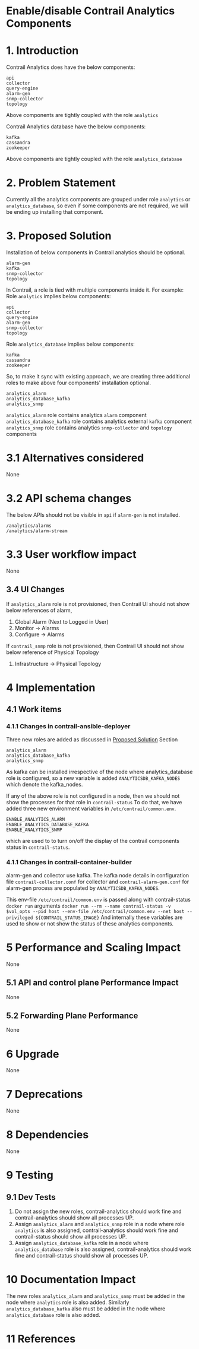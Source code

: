 Enable/disable Contrail Analytics Components
===
# 1.      Introduction
Contrail Analytics does have the below components:
```
api
collector
query-engine
alarm-gen
snmp-collector
topology
```
Above components are tightly coupled with the role ```analytics```

Contrail Analytics database have the below components:
```
kafka
cassandra
zookeeper
```
Above components are tightly coupled with the role ```analytics_database```


# 2.      Problem Statement
Currently all the analytics components are grouped under role ```analytics``` or ```analytics_database```, so even if some components are not required, we will be ending up installing that component.

# 3.      Proposed Solution

Installation of below components in Contrail analytics should be optional.
```
alarm-gen
kafka
snmp-collector
topology
```

In Contrail, a role is tied with multiple components inside it.
For example:
Role ```analytics``` implies below components:
```
api
collector
query-engine
alarm-gen
snmp-collector
topology
```

Role ```analytics_database``` implies below components:
```
kafka
cassandra
zookeeper
```

So, to make it sync with existing approach, we are creating three additional roles to make above four components' installation optional.
```
analytics_alarm
analytics_database_kafka
analytics_snmp
```

```analytics_alarm``` role contains analytics ```alarm``` component
```analytics_database_kafka``` role contains analytics external ```kafka``` component
```analytics_snmp``` role contains analytics ```snmp-collector``` and ```topology``` components

# 3.1    Alternatives considered
None

# 3.2    API schema changes
The below APIs should not be visible in ```api``` if ```alarm-gen``` is not installed.
```
/analytics/alarms
/analytics/alarm-stream
````

# 3.3      User workflow impact
None

## 3.4      UI Changes
If ```analytics_alarm``` role is not provisioned, then Contrail UI should not show below references of alarm,
1. Global Alarm (Next to Logged in User)
2. Monitor -> Alarms
3. Configure -> Alarms

If ```contrail_snmp``` role is not provisioned, then Contrail UI should not show below reference of Physical Topology
1. Infrastructure -> Physical Topology

# 4 Implementation

## 4.1      Work items
### 4.1.1 Changes in contrail-ansible-deployer
Three new roles are added as discussed in [Proposed Solution](https://github.com/Juniper/contrail-analytics/blob/master/specs/enable_disable_components.md#3------proposed-solution) Section
```
analytics_alarm
analytics_database_kafka
analytics_snmp
```
As kafka can be installed irrespective of the node where analytics_database role is configured, so a new variable is added ```ANALYTICSDB_KAFKA_NODES``` which denote the kafka_nodes.

If any of the above role is not configured in a node, then we should not show the processes for that role in ```contrail-status```
To do that, we have added three new environment variables in ```/etc/contrail/common.env```.
```
ENABLE_ANALYTICS_ALARM
ENABLE_ANALYTICS_DATABASE_KAFKA
ENABLE_ANALYTICS_SNMP
```
which are used to to turn on/off the display of the contrail components status in ```contrail-status```.

### 4.1.1 Changes in contrail-container-builder
alarm-gen and collector use kafka. The kafka node details in configuration file ```contrail-collector.conf``` for collector and ```contrail-alarm-gen.conf``` for alarm-gen process are populated by ```ANALYTICSDB_KAFKA_NODES```.

This env-file ```/etc/contrail/common.env``` is passed along with contrail-status ```docker run``` arguments
```docker run --rm --name contrail-status -v $vol_opts --pid host --env-file /etc/contrail/common.env --net host --privileged ${CONTRAIL_STATUS_IMAGE}```
And internally these variables are used to show or not show the status of these analytics components.

# 5 Performance and Scaling Impact
None

## 5.1     API and control plane Performance Impact
None

## 5.2     Forwarding Plane Performance
None

# 6 Upgrade
None

# 7       Deprecations
None

# 8       Dependencies
None

# 9       Testing
## 9.1    Dev Tests
1. Do not assign the new roles, contrail-analytics should work fine and contrail-analytics should show all processes UP.
2. Assign ```analytics_alarm``` and ```analytics_snmp``` role in a node where role ```analytics``` is also assigned, contrail-analytics should work fine and contrail-status should show all processes UP.
3. Assign ```analytics_database_kafka``` role in a node where ```analytics_database``` role is also assigned, contrail-analytics should work fine and contrail-status should show all processes UP.

# 10      Documentation Impact
The new roles ```analytics_alarm``` and ```analytics_snmp``` must be added in the node where ```analytics``` role is also added.
Similarly ```analytics_database_kafka``` also must be added in the node where ```analytics_database``` role is also added.


# 11      References

